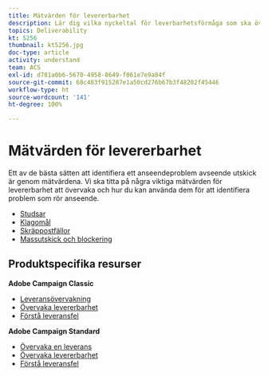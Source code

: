 ```yaml
---
title: Mätvärden för levererbarhet
description: Lär dig vilka nyckeltal för leverbarhetsförmåga som ska övervakas och hur de ska användas för att identifiera problem som rör anseende.
topics: Deliverability
kt: 5256
thumbnail: kt5256.jpg
doc-type: article
activity: understand
team: ACS
exl-id: d781a0b6-5670-4958-8649-f061e7e9a84f
source-git-commit: 68c403f915287e1a50cd276b67b3f48202f45446
workflow-type: ht
source-wordcount: '141'
ht-degree: 100%

---
```


# Mätvärden för levererbarhet

Ett av de bästa sätten att identifiera ett anseendeproblem avseende utskick är genom mätvärdena. Vi ska titta på några viktiga mätvärden för levererbarhet att övervaka och hur du kan använda dem för att identifiera problem som rör anseende.

* [Studsar](/help/metrics/bounces.md)
* [Klagomål](/help/metrics/complaints.md)
* [Skräppostfällor](/help/metrics/spam-traps.md)
* [Massutskick och blockering](/help/metrics/bulking-and-blocking.md)

## Produktspecifika resurser

**Adobe Campaign Classic**

* [Leveransövervakning](https://experienceleague.adobe.com/docs/campaign-classic/using/sending-messages/monitoring-deliveries/about-delivery-monitoring.html?lang=sv)
* [Övervaka levererbarhet](https://experienceleague.adobe.com/docs/campaign-classic/using/sending-messages/deliverability-management/monitoring-deliverability.html?lang=sv)
* [Förstå leveransfel](https://experienceleague.adobe.com/docs/campaign-classic/using/sending-messages/monitoring-deliveries/understanding-delivery-failures.html?lang=sv)

**Adobe Campaign Standard**

* [Övervaka en leverans](https://experienceleague.adobe.com/docs/campaign-standard/using/testing-and-sending/monitoring-messages/monitoring-a-delivery.html?lang=sv)
* [Övervaka levererbarhet](https://experienceleague.adobe.com/docs/campaign-standard/using/testing-and-sending/monitoring-messages/monitoring-a-delivery.html?lang=sv#testing-and-sending)
* [Förstå leveransfel](https://experienceleague.adobe.com/docs/campaign-standard/using/testing-and-sending/monitoring-messages/understanding-delivery-failures.html?lang=sv)
